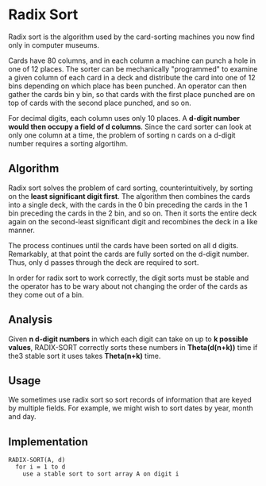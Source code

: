 # Radix Sort

Radix sort is the algorithm used by the card-sorting machines you now find only in computer museums.

Cards have 80 columns, and in each column a machine can punch a hole in one of 12 places. The sorter can be mechanically "programmed" to examine a given column of each card in a deck and distribute the card into one of 12 bins depending on which place has been punched. An operator can then gather the cards bin y bin, so that cards with the first place punched are on top of cards with the second place punched, and so on.

For decimal digits, each column uses only 10 places. A __d-digit number would then occupy a field of d columns__. Since the card sorter can look at only one column at a time, the problem of sorting n cards on a d-digit number requires a sorting algortihm.

## Algorithm

Radix sort solves the problem of card sorting, counterintuitively, by sorting on the __least significant digit first__. The algorithm then combines the cards into a single deck, with the cards in the 0 bin preceding the cards in the 1 bin preceding the cards in the 2 bin, and so on. Then it sorts the entire deck again on the second-least significant digit and recombines the deck in a like manner.

The process continues until the cards have been sorted on all d digits. Remarkably, at that point the cards are fully sorted on the d-digit number. Thus, only d passes through the deck are required to sort.

In order for radix sort to work correctly, the digit sorts must be stable and the operator has to be wary about not changing the order of the cards as they come out of a bin.

## Analysis

Given __n d-digit numbers__ in which each digit can take on up to __k possible values__, RADIX-SORT correctly sorts these numbers in __Theta(d(n+k))__ time if the3 stable sort it uses takes __Theta(n+k)__ time.

## Usage

We sometimes use radix sort so sort records of information that are keyed by multiple fields. For example, we might wish to sort dates by year, month and day.

## Implementation

```
RADIX-SORT(A, d)
  for i = 1 to d
    use a stable sort to sort array A on digit i
```